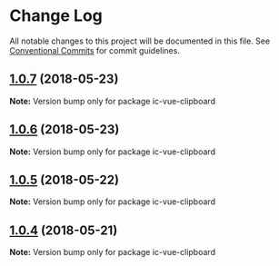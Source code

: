 # Change Log

All notable changes to this project will be documented in this file.
See [Conventional Commits](https://conventionalcommits.org) for commit guidelines.

<a name="1.0.7"></a>
## [1.0.7](https://github.com/xxxxxMiss/ic-utils/tree/master/packages/clipboard/compare/ic-vue-clipboard@1.0.6...ic-vue-clipboard@1.0.7) (2018-05-23)




**Note:** Version bump only for package ic-vue-clipboard

<a name="1.0.6"></a>
## [1.0.6](https://github.com/xxxxxMiss/ic-utils/tree/master/packages/clipboard/compare/ic-vue-clipboard@1.0.5...ic-vue-clipboard@1.0.6) (2018-05-23)




**Note:** Version bump only for package ic-vue-clipboard

<a name="1.0.5"></a>
## [1.0.5](https://github.com/xxxxxMiss/ic-utils/tree/master/packages/clipboard/compare/ic-vue-clipboard@1.0.4...ic-vue-clipboard@1.0.5) (2018-05-22)




**Note:** Version bump only for package ic-vue-clipboard

<a name="1.0.4"></a>
## [1.0.4](https://github.com/xxxxxMiss/ic-utils/tree/master/packages/clipboard/compare/ic-vue-clipboard@1.0.3...ic-vue-clipboard@1.0.4) (2018-05-21)




**Note:** Version bump only for package ic-vue-clipboard

